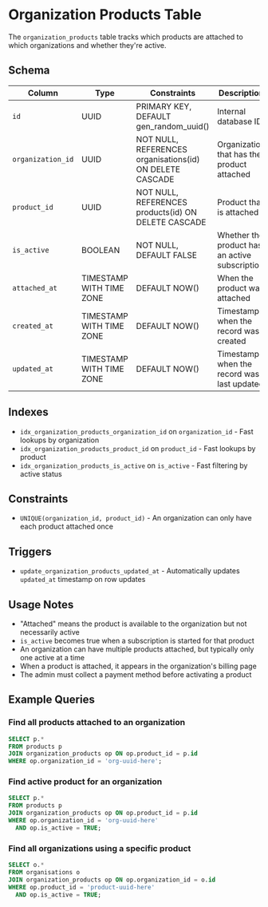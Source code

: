 # Organization Products Table

The `organization_products` table tracks which products are attached to which organizations and whether they're active.

## Schema

| Column | Type | Constraints | Description |
|--------|------|-------------|-------------|
| `id` | UUID | PRIMARY KEY, DEFAULT gen_random_uuid() | Internal database ID |
| `organization_id` | UUID | NOT NULL, REFERENCES organisations(id) ON DELETE CASCADE | Organization that has the product attached |
| `product_id` | UUID | NOT NULL, REFERENCES products(id) ON DELETE CASCADE | Product that is attached |
| `is_active` | BOOLEAN | NOT NULL, DEFAULT FALSE | Whether the product has an active subscription |
| `attached_at` | TIMESTAMP WITH TIME ZONE | DEFAULT NOW() | When the product was attached |
| `created_at` | TIMESTAMP WITH TIME ZONE | DEFAULT NOW() | Timestamp when the record was created |
| `updated_at` | TIMESTAMP WITH TIME ZONE | DEFAULT NOW() | Timestamp when the record was last updated |

## Indexes

- `idx_organization_products_organization_id` on `organization_id` - Fast lookups by organization
- `idx_organization_products_product_id` on `product_id` - Fast lookups by product
- `idx_organization_products_is_active` on `is_active` - Fast filtering by active status

## Constraints

- `UNIQUE(organization_id, product_id)` - An organization can only have each product attached once

## Triggers

- `update_organization_products_updated_at` - Automatically updates `updated_at` timestamp on row updates

## Usage Notes

- "Attached" means the product is available to the organization but not necessarily active
- `is_active` becomes true when a subscription is started for that product
- An organization can have multiple products attached, but typically only one active at a time
- When a product is attached, it appears in the organization's billing page
- The admin must collect a payment method before activating a product

## Example Queries

### Find all products attached to an organization
```sql
SELECT p.* 
FROM products p
JOIN organization_products op ON op.product_id = p.id
WHERE op.organization_id = 'org-uuid-here';
```

### Find active product for an organization
```sql
SELECT p.* 
FROM products p
JOIN organization_products op ON op.product_id = p.id
WHERE op.organization_id = 'org-uuid-here' 
  AND op.is_active = TRUE;
```

### Find all organizations using a specific product
```sql
SELECT o.* 
FROM organisations o
JOIN organization_products op ON op.organization_id = o.id
WHERE op.product_id = 'product-uuid-here' 
  AND op.is_active = TRUE;
```

